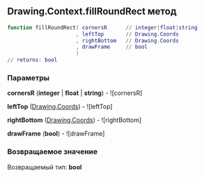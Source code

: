 ## Drawing.Context.fillRoundRect метод


```lua
function fillRoundRect( cornersR      // integer|float|string
                      , leftTop       // Drawing.Coords
                      , rightBottom   // Drawing.Coords
                      , drawFrame     // bool
                      )
// returns: bool
```


### Параметры

**cornersR** (**integer** | **float** | **string**) - ![cornersR]

**leftTop** ([Drawing.Coords](../../Drawing/Coords.md)) - ![leftTop]

**rightBottom** ([Drawing.Coords](../../Drawing/Coords.md)) - ![rightBottom]

**drawFrame** (**bool**) - ![drawFrame]

### Возвращаемое значение

Возвращаемый тип: **bool**

